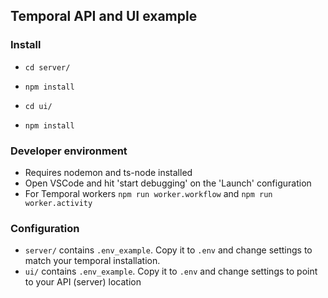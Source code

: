 ## Temporal API and UI example

### Install
- `cd server/`
- `npm install`

- `cd ui/`
- `npm install`

### Developer environment
- Requires nodemon and ts-node installed
- Open VSCode and hit 'start debugging' on the 'Launch' configuration
- For Temporal workers `npm run worker.workflow` and `npm run worker.activity`

### Configuration
- `server/` contains `.env_example`. Copy it to `.env` and change settings to match your temporal installation.
- `ui/` contains `.env_example`. Copy it to `.env` and change settings to point to your API (server) location